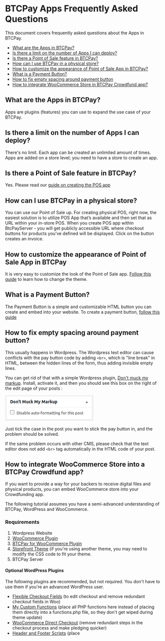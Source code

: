 # BTCPay Apps Frequently Asked Questions

This document covers frequently asked questions about the Apps in BTCPay.

* [What are the Apps in BTCPay?](#what-are-the-apps-in-btcpay)
* [Is there a limit on the number of Apps I can deploy?](#is-there-a-limit-on-the-number-of-apps-i-can-deploy)
* [Is there a Point of Sale feature in BTCPay?](#is-there-a-point-of-sale-feature-in-btcpay)
* [How can I use BTCPay in a physical store?](#how-can-i-use-btcpay-in-a-physical-store)
* [How to customize the appearance of Point of Sale App in BTCPay?](#how-to-customize-the-appearance-of-Point-of-Sale-App-in-BTCPay)
* [What is a Payment Button?](#what-is-a-payment-button)
* [How to fix empty spacing around payment button](#how-to-fix-empty-spacing-around-payment-button)
* [How to integrate WooCommerce Store in BTCPay Crowdfund app?](#how-to-integrate-woocommerce-store-into-a-btcpay-crowdfund-app)

## What are the Apps in BTCPay?
Apps are plugins (features) you can use to expand the use case of your BTCPay.

## Is there a limit on the number of Apps I can deploy?
There's no limit. Each app can be created an unlimited amount of times. Apps are added on a store level; you need to have a store to create an app.

## Is there a Point of Sale feature in BTCPay?
Yes. Please read our [guide on creating the POS app](/GettingStarted.md#creating-the-pay-button)

## How can I use BTCPay in a physical store?
You can use our Point of Sale up. For creating physical POS, right now, the easiest solution is to utilize POS App that’s available and then set that as URL within your in-store POS. When you create POS app within BtcPayServer - you will get publicly accessible URL where checkout buttons for products you’ve defined will be displayed. Click on the button creates an invoice.

## How to customize the appearance of Point of Sale App in BTCPay
It is very easy to customize the look of the Point of Sale app. [Follow this guide](/Theme.md) to learn how to change the theme.

## What is a Payment Button?
The Payment Button is a simple and customizable HTML button you can create and embed into your website. To create a payment button, [follow this guide](/GettingStarted.md#creating-the-point-of-sale-app)

## How to fix empty spacing around payment button?
This usually happens in Wordpress. The Wordpress text editor can cause conflicts with the pay button code by adding `<br>`, which is "line break" in HTML, between the hidden lines of the form, thus adding invisible empty lines. 

You can get rid of that with a simple Wordpress plugin, [Don't muck my markup](https://wordpress.org/plugins/dont-muck-my-markup/). Install, activate it, and then you should see this box on the right of the edit page of your posts :  

![Dont-muck-markup](/img/Dont-muck-markup.png)

Just tick the case in the post you want to stick the pay button in, and the problem should be solved.

If the same problem occurs with other CMS, please check that the text editor does not add `<br>` tag automatically in the HTML code of your post.

## How to integrate WooCommerce Store into a BTCPay Crowdfund app?
If you want to provide a way for your backers to receive digital files and physical products, you can embed WooCommerce store into your Crowdfunding app.

The following tutorial assumes you have a semi-advanced understanding of BTCPay, WordPress and WooCommerce.

### Requirements
1. Wordpress Website
2. [WooCommerce Plugin](https://wordpress.org/plugins/woocommerce/)
3. [BTCPay for WooCommerce Plugin](https://wordpress.org/plugins/btcpay-for-woocommerce/)
4. [Storefront Theme](https://wordpress.org/themes/storefront/) (if you're using another theme, you may need to modify the CSS code to fit your theme.
5. BTCPay Server 

#### Optional WordPress Plugins
The following plugins are recommended, but not required. You don't have to use them if you're an advanced WordPress user. 
* [Flexible Checkout Fields](https://wordpress.org/plugins/flexible-checkout-fields/) (to edit checkout and remove redundant checkout fields in Woo)
* [My Custom Functions](https://wordpress.org/plugins/my-custom-functions/) (place all PHP functions here instead of placing them directly into a functions.php file, so they don't get wiped during theme update)
* [WooCommerce Direct Checkout](https://wordpress.org/plugins/woocommerce-direct-checkout/) (remove redundant steps in the checkout process and make pledging quicker)
* [Header and Footer Scripts](https://wordpress.org/plugins/header-and-footer-scripts/) (place <script> code here)

### Instructions

![Crowdfunding WooCommerce Integration Preview](/img/CrowdfundingWoo.gif)

#### 1. Connecting 2 stores to a single wallet

In your BTCPay Server, create two separate stores:
1. Store for WooCommerce
2. Store for Crowdfunding app

Add the **same xpub derivation scheme**, so that both stores remain in sync.

#### 2. Modifying CSS in WordPress
In the first step, you need to remove all the redundancies from the WordPress store and make it clean and simple, so that it embeds smoothly into the crowdfund app. 

Place the following custom CSS code into WordPress. Appearance > Customize > **Custom CSS**
```
.storefront-product-section .section-title {
   display: none;
}
.site-footer {
   display: none;
}

#masthead {
   display: none;
}
#header {
   display: none;
}

.woocommerce-breadcrumb  {  display: none;
}

.related.products {
   display: none;
}

.storefront-breadcrumb {
   display: none;
}

.storefront-sorting {
   display: none;
}

.woocommerce-products-header {display: none;}

.iframe {
 overflow: hidden;
}

ul.products li.product .button {
    margin-bottom: .236em;
    display: block;
}

.woocommerce-additional-fields {
   display: none;
}

.product:hover{
background-color:rgba(0,0,255,0.3);
color:rgba(0,0,0,0);
padding-bottom:45px;
}
.product:hover a *{
visibility:hidden;
}

.product:hover a.add_to_cart_button {
    position: absolute;
    top: 0;
    left: 0px;
    width: 100%;
    height: 100%;
    padding-top: 50%;
    color: white;
    background-color:rgba(0,0,255,0.3);

}

.product:hover a.add_to_cart_button:hover{

background-color:rgba(0,0,255,0.5);
}
```
The code above removes and hides all the unnecessary things from your store (headers, footers, breadcrumbs, and sorting). If you're not using the Storefront theme, you may need to modify it slightly. Besides removing, the bottom part of the code adds a bit of different style which improves the checkout experience and makes it more KickStarter like. Feel free to modify colors.

To remove the redundant fields in WooCommerce checkout, use [Flexible Checkout Fields](https://wordpress.org/plugins/flexible-checkout-fields/). 

To speed up the checkout process use [WooCommerce Direct Checkout](https://wordpress.org/plugins/woocommerce-direct-checkout/) (remove redundant steps in the checkout process and make pledging quicker)

#### 2. Modifing WordPress functions

Insert the following code at the bottom of your child theme's **functions.php** file. Ideally, if you're a beginner, you should use [My Custom Function](https://wordpress.org/plugins/my-custom-functions/) plugin to insert the custom functions to avoid overlap.

If you add the code directly into Appearance>Editor>functions.php, next time you update the theme, the changes will be wiped. So, use either a plugin like My Custom Function or [create a child theme](https://docs.woocommerce.com/document/set-up-and-use-a-child-theme/).

Assuming you're using the plugin, in your WordPress dashboard, go to Settings > PHP Inserter, paste the code and save changes.

![Adding Custom PHP](/img/AddCustomPhp.gif)

```
//* Allow rendering of checkout and account pages in iframes
add_action( 'after_setup_theme', 'wc_remove_frame_options_header', 11 );
function wc_remove_frame_options_header() {
    remove_action( 'template_redirect', 'wc_send_frame_options_header' );
}
```
(Optional) To remove order notes field:
```
// * Remove Order Notes from checkout field in Woocommerce
add_filter( 'woocommerce_checkout_fields' , 'alter_woocommerce_checkout_fields' );
function alter_woocommerce_checkout_fields( $fields ) {
     unset($fields['order']['order_comments']);
     return $fields;
}
```
(Optional) To display a short product description on the shop page:
```
// * Add products short description on the shop page.
add_action( 'woocommerce_after_shop_loop_item', 'woo_show_excerpt_shop_page', 5 );
function woo_show_excerpt_shop_page() {
    global $product;

    echo $product->post->post_excerpt;
} 
```

#### 3. Adding script to WordPress
Install [Header and Footer Scripts](https://wordpress.org/plugins/header-and-footer-scripts/)plugin. Add the followig code to your header or footer. Settings > Headers and Footers Script, paste the code and save changes.
```
<script>
jQuery( document ).ready(function() {
    jQuery(".product").each(function(){
        var product = jQuery(this);
        var item = product.find(".woocommerce-loop-product__link");
        var cartLink = product.find(".add_to_cart_button").attr("href");
        item.attr("href", cartLink);
    });
});
</script>
```
This piece of code makes sure that each click on the product area adds it to cart and prevents users from viewing product description, which is completely uncecessary for our use-case.

#### 4. Modifying the Crowdfunding app
In your BTCPay, Apps > Create New App > Crowdfunding.

In the description of your app, toggle the code and paste the following code and add `<iframe src="http://yourdomain/shop/"></iframe>`
Replace it with the URL of your WooCommerce Store page.

![EmbedIframeCrowdfund](/img/CrowdfundCodeEmbed.png)

Next, paste the following code into the **Custom CSS Code** section of your crowdfunding app:
```
iframe {
    border: 0;
    max-width: 100%;
}

#crowdfund-body-header-tagline-container,
#crowdfund-body-description-container {
    max-width: 100% !important;
    width: 100% !important;
    flex: 100%;
}

#crowdfund-body-contribution-container {
    display: none;
}

#crowdfund-body-header-cta {
    display: none;
}

#crowdfund-body-description-container iframe {
    width:100%;
}
/* // Medium devices (tablets, 768px and up) */
@media (min-width: 768px) {
    #crowdfund-body-description-container{
        padding-right: 30%;
        min-height:1200px;
    }
    #crowdfund-body-description-container iframe {
        width:30%;
        position: absolute;
        right: 0;
        top:0;
        height: 100%;
    }
}
```

One final thing, make sure to check (enable) **Count all invoices created on the store as part of the crowdfunding goal**

Save the changes and preview the app.
